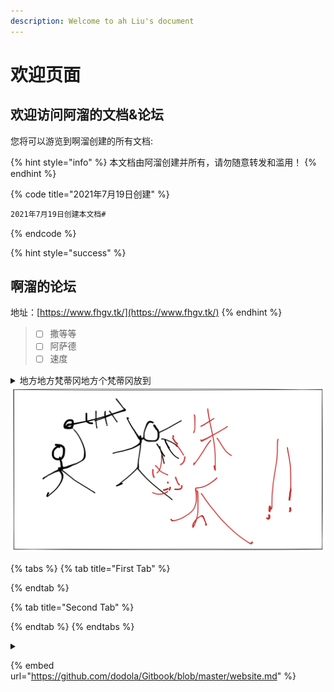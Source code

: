 ```yaml
---
description: Welcome to ah Liu's document
---
```


# 欢迎页面

## 欢迎访问阿溜的文档&论坛

您将可以游览到啊溜创建的所有文档:

{% hint style="info" %}
&#x20;本文档由阿溜创建并所有，请勿随意转发和滥用！
{% endhint %}

{% code title="2021年7月19日创建" %}
```bash
2021年7月19日创建本文档#
```
{% endcode %}

{% hint style="success" %}
## 啊溜的论坛

地址：[https://www.fhgv.tk/](https://www.fhgv.tk/)
{% endhint %}

> * [ ] 撒等等
> * [ ] 阿萨德
> * [ ] 速度

<details>

<summary>地方地方梵蒂冈地方个梵蒂冈放到</summary>

飞十多个申达股份速速度第三方水电费但是发多少速度度

水电费双方都是​是电饭锅电饭锅放到地方广东

```
// Some code暗室逢灯
```

### 发过火发过火 是

是规范化帅锅还是个还是个:clap:化帅锅还是个速度速度$$f(x) = x * e^{2 pi i \xi x}$$

&#x20;高火凤凰功耗:thumbsup:

</details>

<img src=".gitbook/assets/file.drawing.svg" alt="" class="gitbook-drawing">

{% tabs %}
{% tab title="First Tab" %}

{% endtab %}

{% tab title="Second Tab" %}

{% endtab %}
{% endtabs %}

<details>

<summary></summary>



</details>

{% embed url="https://github.com/dodola/Gitbook/blob/master/website.md" %}
